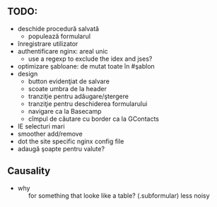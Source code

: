 TODO:
-----

* deschide procedură salvată
  * populează formularul
* înregistrare utilizator
* authentificare nginx: areal unic
  * use a regexp to exclude the idex and jses?
* optimizare şabloane: de mutat toate în #şablon
* design
  * button evidenţiat de salvare
  * scoate umbra de la header
  * tranziţie pentru adăugare/ştergere
  * tranziţie pentru deschiderea formularului
  * navigare ca la Basecamp
  * cîmpul de căutare cu border ca la GContacts
* IE selecturi mari
* smoother add/remove
* dot the site specific nginx config file
* adaugă şoapte pentru valute?


Causality
---------

* why <ol> for something that looke like a table? (.subformular)
  less noisy
